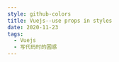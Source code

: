 ```yaml
---
style: github-colors
title: Vuejs--use props in styles
date: 2020-11-23
tags:
  - Vuejs
  - 写代码时的困惑
---
```

